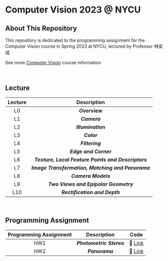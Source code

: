 # Computer Vision 2023 @ NYCU

## About This Repository

This repository is dedicated to the programming assignment for the Computer Vision course in Spring 2023 at NYCU, lectured by Professor 林奕成

See more [Computer Vision](https://timetable.nycu.edu.tw/?r=main/crsoutline&Acy=112&Sem=2&CrsNo=535651&lang=zh-tw) course information

<BR>

## Lecture

| Lecture |                     Description                     |
| :-----: | :-------------------------------------------------: |
|   L0    |                   **_Overview_**                    |
|   L1    |                    **_Camera_**                     |
|   L2    |                 **_Illumination_**                  |
|   L3    |                     **_Color_**                     |
|   L4    |                   **_Filtering_**                   |
|   L5    |                **_Edge and Corner_**                |
|   L6    | **_Texture, Local Feature Points and Descriptors_** |
|   L7    |  **_Image Transformation, Matching and Panorama_**  |
|   L8    |                 **_Camera Models_**                 |
|   L9    |        **_Two Views and Epipolar Geometry_**        |
|   L10   |            **_Rectification and Depth_**            |

<BR>

## Programming Assignment

| Programming Assignment |       Description        |         Code          |
| :--------------------: | :----------------------: | :-------------------: |
|          HW1           | **_Photometric Stereo_** | :link: [Link](./HW1/) |
|          HW2           |      **_Panorama_**      | :link: [Link](./HW2/) |
